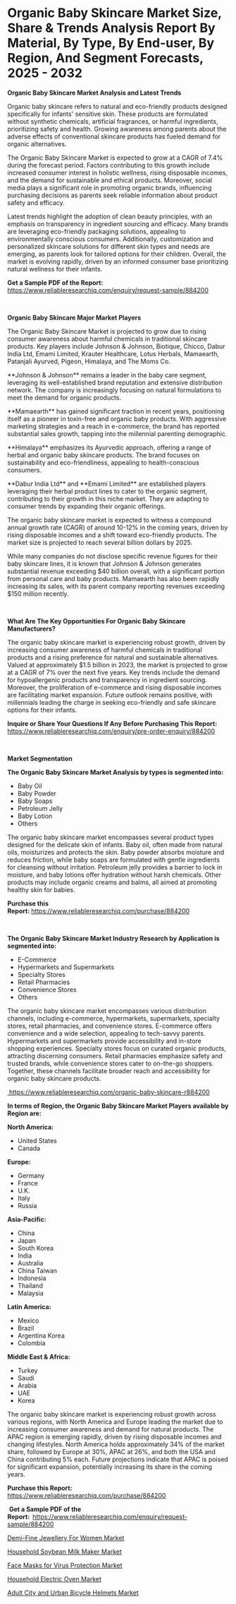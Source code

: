 <p><h1>Organic Baby Skincare Market Size, Share & Trends Analysis Report By Material, By Type, By End-user, By Region, And Segment Forecasts, 2025 - 2032</h1></p><p><strong>Organic Baby Skincare Market Analysis and Latest Trends</strong></p>
<p><p>Organic baby skincare refers to natural and eco-friendly products designed specifically for infants' sensitive skin. These products are formulated without synthetic chemicals, artificial fragrances, or harmful ingredients, prioritizing safety and health. Growing awareness among parents about the adverse effects of conventional skincare products has fueled demand for organic alternatives. </p><p>The Organic Baby Skincare Market is expected to grow at a CAGR of 7.4% during the forecast period. Factors contributing to this growth include increased consumer interest in holistic wellness, rising disposable incomes, and the demand for sustainable and ethical products. Moreover, social media plays a significant role in promoting organic brands, influencing purchasing decisions as parents seek reliable information about product safety and efficacy. </p><p>Latest trends highlight the adoption of clean beauty principles, with an emphasis on transparency in ingredient sourcing and efficacy. Many brands are leveraging eco-friendly packaging solutions, appealing to environmentally conscious consumers. Additionally, customization and personalized skincare solutions for different skin types and needs are emerging, as parents look for tailored options for their children. Overall, the market is evolving rapidly, driven by an informed consumer base prioritizing natural wellness for their infants.</p></p>
<p><strong>Get a Sample PDF of the Report:&nbsp;</strong> <a href="https://www.reliableresearchiq.com/enquiry/request-sample/884200?utm_campaign=1141&utm_medium=2&utm_source=Github&utm_content=ia&utm_term=05042025&utm_id=organic-baby-skincare">https://www.reliableresearchiq.com/enquiry/request-sample/884200</a></p>
<p>&nbsp;</p>
<p><strong>Organic Baby Skincare Major Market Players</strong></p>
<p><p>The Organic Baby Skincare Market is projected to grow due to rising consumer awareness about harmful chemicals in traditional skincare products. Key players include Johnson & Johnson, Biotique, Chicco, Dabur India Ltd, Emami Limited, Krauter Healthcare, Lotus Herbals, Mamaearth, Patanjali Ayurved, Pigeon, Himalaya, and The Moms Co.</p><p>**Johnson & Johnson** remains a leader in the baby care segment, leveraging its well-established brand reputation and extensive distribution network. The company is increasingly focusing on natural formulations to meet the demand for organic products. </p><p>**Mamaearth** has gained significant traction in recent years, positioning itself as a pioneer in toxin-free and organic baby products. With aggressive marketing strategies and a reach in e-commerce, the brand has reported substantial sales growth, tapping into the millennial parenting demographic.</p><p>**Himalaya** emphasizes its Ayurvedic approach, offering a range of herbal and organic baby skincare products. The brand focuses on sustainability and eco-friendliness, appealing to health-conscious consumers. </p><p>**Dabur India Ltd** and **Emami Limited** are established players leveraging their herbal product lines to cater to the organic segment, contributing to their growth in this niche market. They are adapting to consumer trends by expanding their organic offerings.</p><p>The organic baby skincare market is expected to witness a compound annual growth rate (CAGR) of around 10-12% in the coming years, driven by rising disposable incomes and a shift toward eco-friendly products. The market size is projected to reach several billion dollars by 2025.</p><p>While many companies do not disclose specific revenue figures for their baby skincare lines, it is known that Johnson & Johnson generates substantial revenue exceeding $40 billion overall, with a significant portion from personal care and baby products. Mamaearth has also been rapidly increasing its sales, with its parent company reporting revenues exceeding $150 million recently.</p></p>
<p>&nbsp;</p>
<p><strong>What Are The Key Opportunities For Organic Baby Skincare Manufacturers?</strong></p>
<p><p>The organic baby skincare market is experiencing robust growth, driven by increasing consumer awareness of harmful chemicals in traditional products and a rising preference for natural and sustainable alternatives. Valued at approximately $1.5 billion in 2023, the market is projected to grow at a CAGR of 7% over the next five years. Key trends include the demand for hypoallergenic products and transparency in ingredient sourcing. Moreover, the proliferation of e-commerce and rising disposable incomes are facilitating market expansion. Future outlook remains positive, with millennials leading the charge in seeking eco-friendly and safe skincare options for their infants.</p></p>
<p><strong>Inquire or Share Your Questions If Any Before Purchasing This Report:</strong> <a href="https://www.reliableresearchiq.com/enquiry/pre-order-enquiry/884200?utm_campaign=1141&utm_medium=2&utm_source=Github&utm_content=ia&utm_term=05042025&utm_id=organic-baby-skincare">https://www.reliableresearchiq.com/enquiry/pre-order-enquiry/884200</a></p>
<p>&nbsp;</p>
<p><strong>Market Segmentation</strong></p>
<p><strong>The Organic Baby Skincare Market Analysis by types is segmented into:</strong></p>
<p><ul><li>Baby Oil</li><li>Baby Powder</li><li>Baby Soaps</li><li>Petroleum Jelly</li><li>Baby Lotion</li><li>Others</li></ul></p>
<p><p>The organic baby skincare market encompasses several product types designed for the delicate skin of infants. Baby oil, often made from natural oils, moisturizes and protects the skin. Baby powder absorbs moisture and reduces friction, while baby soaps are formulated with gentle ingredients for cleansing without irritation. Petroleum jelly provides a barrier to lock in moisture, and baby lotions offer hydration without harsh chemicals. Other products may include organic creams and balms, all aimed at promoting healthy skin for babies.</p></p>
<p><strong>Purchase this Report:&nbsp;</strong><a href="https://www.reliableresearchiq.com/purchase/884200?utm_campaign=1141&utm_medium=2&utm_source=Github&utm_content=ia&utm_term=05042025&utm_id=organic-baby-skincare">https://www.reliableresearchiq.com/purchase/884200</a></p>
<p>&nbsp;</p>
<p><strong>The Organic Baby Skincare Market Industry Research by Application is segmented into:</strong></p>
<p><ul><li>E-Commerce</li><li>Hypermarkets and Supermarkets</li><li>Specialty Stores</li><li>Retail Pharmacies</li><li>Convenience Stores</li><li>Others</li></ul></p>
<p><p>The organic baby skincare market encompasses various distribution channels, including e-commerce, hypermarkets, supermarkets, specialty stores, retail pharmacies, and convenience stores. E-commerce offers convenience and a wide selection, appealing to tech-savvy parents. Hypermarkets and supermarkets provide accessibility and in-store shopping experiences. Specialty stores focus on curated organic products, attracting discerning consumers. Retail pharmacies emphasize safety and trusted brands, while convenience stores cater to on-the-go shoppers. Together, these channels facilitate broader reach and accessibility for organic baby skincare products.</p></p>
<p><a href="https://www.reliableresearchiq.com/organic-baby-skincare-r884200?utm_campaign=1141&utm_medium=2&utm_source=Github&utm_content=ia&utm_term=05042025&utm_id=organic-baby-skincare">&nbsp;https://www.reliableresearchiq.com/organic-baby-skincare-r884200</a></p>
<p><strong>In terms of Region, the Organic Baby Skincare Market Players available by Region are:</strong></p>
<p>
    <p> <strong> North America: </strong>
        <ul>
            <li>United States</li>
            <li>Canada</li>
        </ul>
        </p> 
    <p> <strong> Europe: </strong>
        <ul>
            <li>Germany</li>
            <li>France</li>
            <li>U.K.</li>
            <li>Italy</li>
            <li>Russia</li>
        </ul>
        </p> 
    <p> <strong> Asia-Pacific: </strong>
        <ul>
            <li>China</li>
            <li>Japan</li>
            <li>South Korea</li>
            <li>India</li>
            <li>Australia</li>
            <li>China Taiwan</li>
            <li>Indonesia</li>
            <li>Thailand</li>
            <li>Malaysia</li>
        </ul>
        </p> 
    <p> <strong> Latin America: </strong>
        <ul>
            <li>Mexico</li>
            <li>Brazil</li>
            <li>Argentina Korea</li>
            <li>Colombia</li>
        </ul>
        </p> 
    <p> <strong> Middle East & Africa: </strong>
        <ul>
            <li>Turkey</li>
            <li>Saudi</li>
            <li>Arabia</li>
            <li>UAE</li>
            <li>Korea</li>
        </ul>
    </p>
    </p>
<p><p>The organic baby skincare market is experiencing robust growth across various regions, with North America and Europe leading the market due to increasing consumer awareness and demand for natural products. The APAC region is emerging rapidly, driven by rising disposable incomes and changing lifestyles. North America holds approximately 34% of the market share, followed by Europe at 30%, APAC at 26%, and both the USA and China contributing 5% each. Future projections indicate that APAC is poised for significant expansion, potentially increasing its share in the coming years.</p></p>
<p><strong>Purchase this Report: </strong><a href="https://www.reliableresearchiq.com/purchase/884200?utm_campaign=1141&utm_medium=2&utm_source=Github&utm_content=ia&utm_term=05042025&utm_id=organic-baby-skincare">https://www.reliableresearchiq.com/purchase/884200</a></p>
<p>&nbsp;<strong>Get a Sample PDF of the Report:&nbsp;&nbsp;</strong><a href="https://www.reliableresearchiq.com/enquiry/request-sample/884200?utm_campaign=1141&utm_medium=2&utm_source=Github&utm_content=ia&utm_term=05042025&utm_id=organic-baby-skincare">https://www.reliableresearchiq.com/enquiry/request-sample/884200</a></p>
<p><strong></strong></p>
<p><p><a href="https://github.com/cagleplittrw/Market-Research-Report-List-1/blob/main/demi-fine-jewellery-for-women-market.md?utm_campaign=1141&utm_medium=2&utm_source=Github&utm_content=ia&utm_term=05042025&utm_id=organic-baby-skincare">Demi-Fine Jewellery For Women Market</a></p><p><a href="https://github.com/marrahcerpas05/Market-Research-Report-List-1/blob/main/household-soybean-milk-maker-market.md?utm_campaign=1141&utm_medium=2&utm_source=Github&utm_content=ia&utm_term=05042025&utm_id=organic-baby-skincare">Household Soybean Milk Maker Market</a></p><p><a href="https://github.com/dichkotuanny/Market-Research-Report-List-1/blob/main/face-masks-for-virus-protection-market.md?utm_campaign=1141&utm_medium=2&utm_source=Github&utm_content=ia&utm_term=05042025&utm_id=organic-baby-skincare">Face Masks for Virus Protection Market</a></p><p><a href="https://github.com/rojannovarwd/Market-Research-Report-List-1/blob/main/household-electric-oven-market.md?utm_campaign=1141&utm_medium=2&utm_source=Github&utm_content=ia&utm_term=05042025&utm_id=organic-baby-skincare">Household Electric Oven Market</a></p><p><a href="https://github.com/dahcheeviola/Market-Research-Report-List-1/blob/main/adult-city-and-urban-bicycle-helmets-market.md?utm_campaign=1141&utm_medium=2&utm_source=Github&utm_content=ia&utm_term=05042025&utm_id=organic-baby-skincare">Adult City and Urban Bicycle Helmets Market</a></p></p>